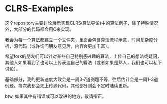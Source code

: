 # CLRS-Examples
这个repository主要讨论展示实现CLRS(算法导论)中的算法例子，除了特殊情况外，大部分的代码都会用C来实现。

我会为每一个算法都建立一个文件夹，里面会包含算法流程示意，时间复杂度分析，源代码（或许询问朋友意见后，内容会更加丰富）。

希望fork的朋友们可以针对某些自己特别感兴趣的算法，上传自己的想法或疑问，其他人如果看到了也可以上传表达自己的看法（或者如果是熟人，我们也可以私下讨论）。

基础部分，我的更新速度大致会是一周3-7道例题不等，往后估计会是一周1-3道例题。每次我都会先上传源代码，其他部分则会不定时陆续更新。

btw, 如果其中有错误或可以改进的地方，敬请指正。
